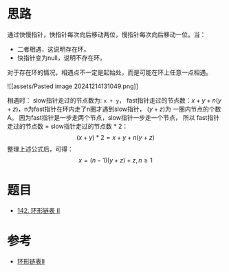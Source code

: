 
# 思路

通过快慢指针，快指针每次向后移动两位，慢指针每次向后移动一位。当：
- 二者相遇，这说明存在环。
- 快指针变为null，说明不存在环。

对于存在环的情况，相遇点不一定是起始处，而是可能在环上任意一点相遇。

![[assets/Pasted image 20241214131049.png]]

相遇时： slow指针走过的节点数为: `x + y`， fast指针走过的节点数：$x + y + n (y + z)$，n为fast指针在环内走了n圈才遇到slow指针， $(y+z)$为 一圈内节点的个数A。
因为fast指针是一步走两个节点，slow指针一步走一个节点， 所以 fast指针走过的节点数 = slow指针走过的节点数 * 2：
$$
(x + y) * 2 = x + y + n (y + z)
$$
整理上述公式后，可得：
$$
x = (n - 1) (y + z) + z, n\geq1
$$

# 题目

- [142. 环形链表 II](https://leetcode.cn/problems/linked-list-cycle-ii/)
# 参考

- [环形链表II](https://programmercarl.com/0142.%E7%8E%AF%E5%BD%A2%E9%93%BE%E8%A1%A8II.html)